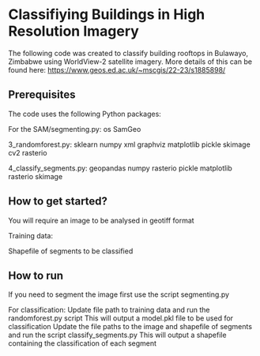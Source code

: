 # Classifiying Buildings in High Resolution Imagery
The following code was created to classify building rooftops in Bulawayo, Zimbabwe using WorldView-2 satellite imagery. More details of this can be found here: https://www.geos.ed.ac.uk/~mscgis/22-23/s1885898/


## Prerequisites
The code uses the following Python packages:

For the SAM/segmenting.py: 
os
SamGeo

3_randomforest.py:
sklearn
numpy
xml
graphviz
matplotlib
pickle
skimage
cv2
rasterio

4_classify_segments.py:
geopandas
numpy
rasterio
pickle
matplotlib
rasterio
skimage

## How to get started?
You will require an image to be analysed in geotiff format

Training data: 

Shapefile of segments to be classified

## How to run
If you need to segment the image first use the script segmenting.py

For classification:
Update file path to training data and run the randomforest.py script
This will output a model.pkl file to be used for classification
Update the file paths to the image and shapefile of segments and run the script classify_segments.py
This will output a shapefile containing the classification of each segment


